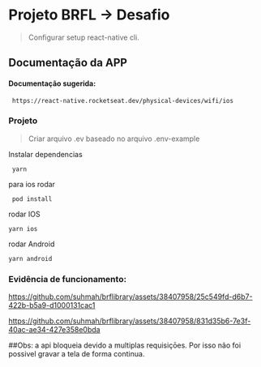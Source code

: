 
# Projeto BRFL -> Desafio

> Configurar setup react-native cli.


## Documentação da APP

#### Documentação sugerida:

```http
 https://react-native.rocketseat.dev/physical-devices/wifi/ios
```

### Projeto


> Criar arquivo .ev baseado no arquivo .env-example

Instalar dependencias


```http
 yarn
```

para ios rodar

```http
 pod install
```

rodar IOS

```http
yarn ios
```

rodar Android

```http
yarn android
```



### Evidência de funcionamento:



https://github.com/suhmah/brflibrary/assets/38407958/25c549fd-d6b7-422b-b5a9-d1000131cac1


https://github.com/suhmah/brflibrary/assets/38407958/831d35b6-7e3f-40ac-ae34-427e358e0bda

##Obs: a api bloqueia devido a multiplas requisiçōes. Por isso não foi possivel gravar a tela de forma continua.

